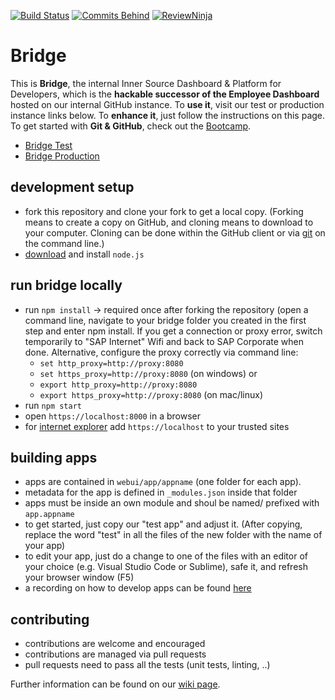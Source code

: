 [![Build Status](https://travis-ci.mo.sap.corp/bridge/bridge.svg?token=KH6hrCs1L1tPTHXVpuXy&branch=master)](https://travis-ci.mo.sap.corp/bridge/bridge)
[![Commits Behind](https://bridge-master.mo.sap.corp/badge/prodstatus.svg)](https://bridge.mo.sap.corp/#/status)
[![ReviewNinja](https://review-ninja.mo.sap.corp/2417/badge)](https://review-ninja.mo.sap.corp/bridge/bridge)


# Bridge

This is **Bridge**, the internal Inner Source Dashboard & Platform for Developers, 
which is the **hackable successor of the Employee Dashboard** hosted on our internal GitHub instance. 
To **use it**, visit our test or production instance links below. 
To **enhance it**, just follow the instructions on this page.
To get started with **Git & GitHub**, check out the [Bootcamp](https://github-bootcamp.mo.sap.corp). 

* [Bridge Test](https://bridge-master.mo.sap.corp)
* [Bridge Production](https://bridge.mo.sap.corp)

## development setup
* fork this repository and clone your fork to get a local copy. (Forking means to create a copy on GitHub, and cloning means to download to your computer. Cloning can be done within the GitHub client or via [git](https://git-scm.com/downloads) on the command line.)
* [download](http://nodejs.org/) and install `node.js`

## run bridge locally
* run `npm install` -> required once after forking the repository (open a command line, navigate to your bridge folder you created in the first step and enter npm install. If you get a connection or proxy error, switch temporarily to "SAP Internet" Wifi and back to SAP Corporate when done. Alternative, configure the proxy correctly via command line: 
  * `set http_proxy=http://proxy:8080`
  * `set https_proxy=http://proxy:8080` (on windows) or
  * `export http_proxy=http://proxy:8080`
  * `export https_proxy=http://proxy:8080` (on mac/linux)
* run `npm start`
* open `https://localhost:8000` in a browser
* for [internet explorer](http://thefunniestpictures.com/wp-content/uploads/2013/09/funny-browsers-Internet-Explorer-slow.jpg) add `https://localhost` to your trusted sites

## building apps
* apps are contained in `webui/app/appname` (one folder for each app).
* metadata for the app is defined in `_modules.json` inside that folder
* apps must be inside an own module and shoul be named/ prefixed with `app.appname`
* to get started, just copy our "test app" and adjust it. (After copying, replace the word "test" in all the files of the new folder with the name of your app)
* to edit your app, just do a change to one of the files with an editor of your choice (e.g. Visual Studio Code or Sublime), safe it, and refresh your browser window (F5) 
* a recording on how to develop apps can be found [here](https://sap.emea.pgiconnect.com/p3ik7dpuqve/)

## contributing
* contributions are welcome and encouraged
* contributions are managed via pull requests
* pull requests need to pass all the tests (unit tests, linting, ..)

Further information can be found on our [wiki page](https://github.wdf.sap.corp/bridge/bridge/wiki).


